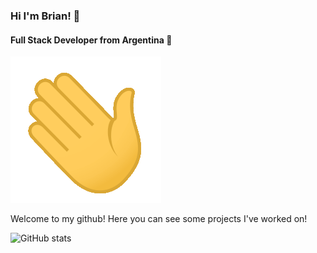 ### Hi  I'm Brian! 👋

#### Full  Stack Developer from Argentina 🚀
<img src="https://github.com/brianweidl/brianweidl/blob/main/wave.gif"/>

Welcome to my github! Here you can see some projects I've worked on!







![GitHub stats](https://github-readme-stats.vercel.app/api?username=brianweidl&show_icons=true)  

